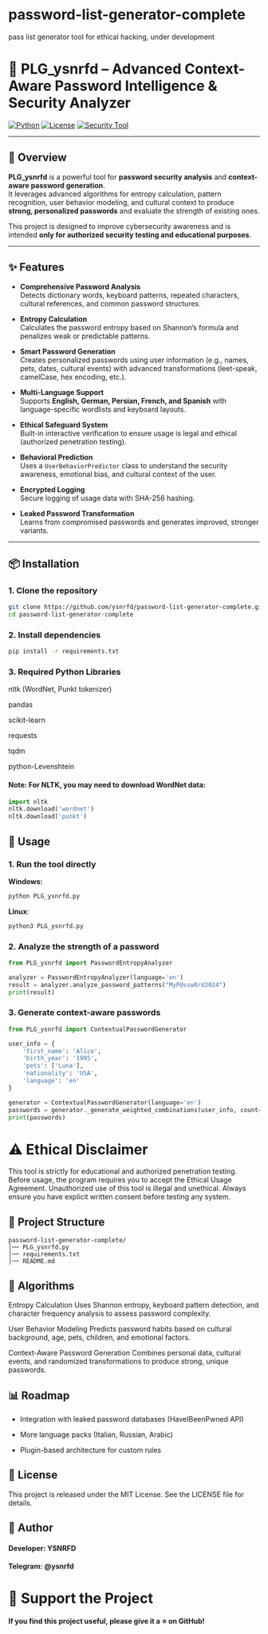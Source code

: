 # password-list-generator-complete
pass list generator tool for ethical hacking, under development


# 🔐 PLG_ysnrfd – Advanced Context-Aware Password Intelligence & Security Analyzer

[![Python](https://img.shields.io/badge/python-3.8%2B-blue.svg)](https://www.python.org/)
[![License](https://img.shields.io/badge/license-MIT-green.svg)](LICENSE)
[![Security Tool](https://img.shields.io/badge/Security-Analyzer-critical.svg)]()

---

## 🚀 Overview

**PLG_ysnrfd** is a powerful tool for **password security analysis** and **context-aware password generation**.  
It leverages advanced algorithms for entropy calculation, pattern recognition, user behavior modeling, and cultural context to produce **strong, personalized passwords** and evaluate the strength of existing ones.

This project is designed to improve cybersecurity awareness and is intended **only for authorized security testing and educational purposes**.

---

## ✨ Features

- **Comprehensive Password Analysis**  
  Detects dictionary words, keyboard patterns, repeated characters, cultural references, and common password structures.

- **Entropy Calculation**  
  Calculates the password entropy based on Shannon’s formula and penalizes weak or predictable patterns.

- **Smart Password Generation**  
  Creates personalized passwords using user information (e.g., names, pets, dates, cultural events) with advanced transformations (leet-speak, camelCase, hex encoding, etc.).

- **Multi-Language Support**  
  Supports **English, German, Persian, French, and Spanish** with language-specific wordlists and keyboard layouts.

- **Ethical Safeguard System**  
  Built-in interactive verification to ensure usage is legal and ethical (authorized penetration testing).

- **Behavioral Prediction**  
  Uses a `UserBehaviorPredictor` class to understand the security awareness, emotional bias, and cultural context of the user.

- **Encrypted Logging**  
  Secure logging of usage data with SHA-256 hashing.

- **Leaked Password Transformation**  
  Learns from compromised passwords and generates improved, stronger variants.

---

## 📦 Installation

### 1. Clone the repository
```bash
git clone https://github.com/ysnrfd/password-list-generator-complete.git
cd password-list-generator-complete
```
### 2. Install dependencies
```bash
pip install -r requirements.txt
```
### 3. Required Python Libraries
nltk (WordNet, Punkt tokenizer)

pandas

scikit-learn

requests

tqdm

python-Levenshtein

#### Note: For NLTK, you may need to download WordNet data:

```python
import nltk
nltk.download('wordnet')
nltk.download('punkt')
```
## 🔧 Usage
### 1. Run the tool directly
**Windows:**
```python
python PLG_ysnrfd.py
```
**Linux**:
```python
python3 PLG_ysnrfd.py
```

### 2. Analyze the strength of a password
```python
from PLG_ysnrfd import PasswordEntropyAnalyzer

analyzer = PasswordEntropyAnalyzer(language='en')
result = analyzer.analyze_password_patterns("MyP@ssw0rd2024")
print(result)
```

### 3. Generate context-aware passwords
```python
from PLG_ysnrfd import ContextualPasswordGenerator

user_info = {
    'first_name': 'Alice',
    'birth_year': '1995',
    'pets': ['Luna'],
    'nationality': 'USA',
    'language': 'en'
}

generator = ContextualPasswordGenerator(language='en')
passwords = generator._generate_weighted_combinations(user_info, count=10, min_length=8, max_length=16)
print(passwords)
```
# ⚠️ Ethical Disclaimer
This tool is strictly for educational and authorized penetration testing.
Before usage, the program requires you to accept the Ethical Usage Agreement.
Unauthorized use of this tool is illegal and unethical.
Always ensure you have explicit written consent before testing any system.

## 📂 Project Structure
```structure
password-list-generator-complete/
│── PLG_ysnrfd.py
│── requirements.txt
│── README.md
```

## 🧠 Algorithms
Entropy Calculation
Uses Shannon entropy, keyboard pattern detection, and character frequency analysis to assess password complexity.

User Behavior Modeling
Predicts password habits based on cultural background, age, pets, children, and emotional factors.

Context-Aware Password Generation
Combines personal data, cultural events, and randomized transformations to produce strong, unique passwords.

## 📊 Roadmap

- Integration with leaked password databases (HaveIBeenPwned API)

- More language packs (Italian, Russian, Arabic)

- Plugin-based architecture for custom rules

## 📝 License
This project is released under the MIT License.
See the LICENSE file for details.

## 👤 Author

#### Developer: YSNRFD
#### Telegram: @ysnrfd

# 🌟 Support the Project

**If you find this project useful, please give it a ⭐ on GitHub!**
